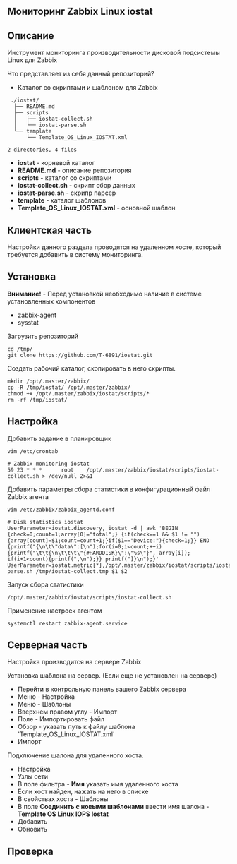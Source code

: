 **Мониторинг Zabbix Linux iostat** 
-----

**Описание**
-----

Инструмент мониторинга производительности дисковой подсистемы Linux для Zabbix

Что представляет из себя данный репозиторий?

* Каталог со скриптами и шаблоном для Zabbix

```
 ./iostat/
  ├── README.md
  ├── scripts
  │   ├── iostat-collect.sh
  │   └── iostat-parse.sh
  └── template
      └── Template_OS_Linux_IOSTAT.xml

2 directories, 4 files
```
 * **iostat** - корневой каталог
 * **README.md** - описание репозитория
 * **scripts** - каталог со скриптами
 * **iostat-collect.sh** - скрипт сбор данных
 * **iostat-parse.sh** - скрипр парсер
 * **template** - каталог шаблонов
 * **Template_OS_Linux_IOSTAT.xml** - основной шаблон

**Клиентская часть**
-----
Настройки данного раздела проводятся на удаленном хосте, который требуется добавить в систему мониторинга.

**Установка**
-----

**Внимание!** - Перед установкой необходимо наличие в системе установленных компонентов 
 * zabbix-agent
 * sysstat

Загрузить репозиторий

```
cd /tmp/
git clone https://github.com/T-6891/iostat.git
```
Создать рабочий каталог, скопировать в него скрипты.
```
mkdir /opt/.master/zabbix/
cp -R /tmp/iostat/ /opt/.master/zabbix/
chmod +x /opt/.master/zabbix/iostat/scripts/*
rm -rf /tmp/iostat/
```

**Настройка**
-----

Добавить задание в планировщик
```
vim /etc/crontab
```
```
# Zabbix monitoring iostat
59 23 * * *      root    /opt/.master/zabbix/iostat/scripts/iostat-collect.sh > /dev/null 2>&1
```
Добавить параметры сбора статистики в конфигурационный файл Zabbix агента
```
vim /etc/zabbix/zabbix_agentd.conf
```
```
# Disk statistics iostat
UserParameter=iostat.discovery, iostat -d | awk 'BEGIN {check=0;count=1;array[0]="total";} {if(check==1 && $1 != ""){array[count]=$1;count=count+1;}if($1=="Device:"){check=1;}} END {printf("{\n\t\"data\":[\n");for(i=0;i<count;++i){printf("\t\t{\n\t\t\t\"{#HARDDISK}\":\"%s\"}", array[i]); if(i+1<count){printf(",\n");}} printf("]}\n");}'
UserParameter=iostat.metric[*],/opt/.master/zabbix/iostat/scripts/iostat-parse.sh /tmp/iostat-collect.tmp $1 $2
```
Запуск сбора статистики
```
/opt/.master/zabbix/iostat/scripts/iostat-collect.sh
```
Применение настроек агентом
```
systemctl restart zabbix-agent.service
```

Серверная часть
-----
Настройка производится на сервере Zabbix

Установка шаблона на сервер. (Если еще не установлен на сервере)

 * Перейти в контрольную панель вашего Zabbix сервера
 * Меню - Настройка
 * Меню - Шаблоны
 * Вверхнем правом углу - Импорт
 * Поле - Импортировать файл
 * Обзор - указать путь к файлу шаблона 'Template_OS_Linux_IOSTAT.xml'
 * Импорт

Подключение шалона для удаленного хоста.

 * Настройка
 * Узлы сети
 * В поле фильтра - **Имя** указать имя удаленного хоста
 * Если хост найден, нажать на него в списке
 * В свойствах хоста - Шаблоны
 * В поле **Соединить с новыми шаблонами** ввести имя шалона - **Template OS Linux IOPS Iostat**
 * Добавить
 * Обновить


**Проверка**
-----
